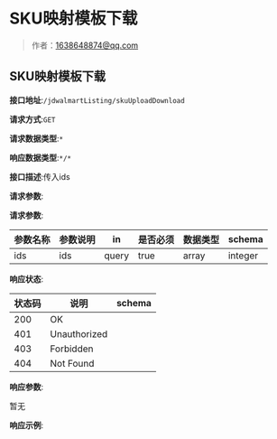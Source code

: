 # SKU映射模板下载

> 作者：1638648874@qq.com

## SKU映射模板下载


**接口地址**:`/jdwalmartListing/skuUploadDownload`


**请求方式**:`GET`


**请求数据类型**:`*`


**响应数据类型**:`*/*`


**接口描述**:传入ids


**请求参数**:


**请求参数**:


| 参数名称 | 参数说明 | in    | 是否必须 | 数据类型 | schema |
| -------- | -------- | ----- | -------- | -------- | ------ |
|ids|ids|query|true|array|integer|


**响应状态**:


| 状态码 | 说明 | schema |
| -------- | -------- | ----- | 
|200|OK||
|401|Unauthorized||
|403|Forbidden||
|404|Not Found|||


**响应参数**:


暂无


**响应示例**:
```javascript

```